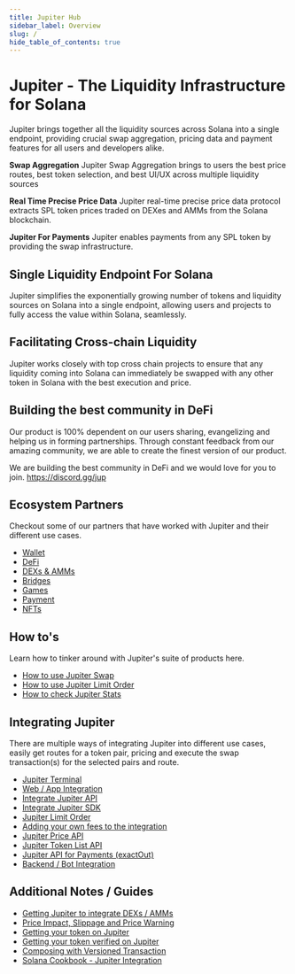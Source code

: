 ```yaml
---
title: Jupiter Hub
sidebar_label: Overview
slug: /
hide_table_of_contents: true
---
```


# Jupiter - The Liquidity Infrastructure for Solana

Jupiter brings together all the liquidity sources across Solana into a single endpoint, providing crucial swap aggregation, pricing data and payment features for all users and developers alike.

**Swap Aggregation**
Jupiter Swap Aggregation brings to users the best price routes, best token selection, and best UI/UX across multiple liquidity sources

**Real Time Precise Price Data**
Jupiter real-time precise price data protocol extracts SPL token prices traded on DEXes and AMMs from the Solana blockchain.

**Jupiter For Payments**
Jupiter enables payments from any SPL token by providing the swap infrastructure.

## Single Liquidity Endpoint For Solana
Jupiter simplifies the exponentially growing number of tokens and liquidity sources on Solana into a single endpoint, allowing users and projects to fully access the value within Solana, seamlessly.

## Facilitating Cross-chain Liquidity
Jupiter works closely with top cross chain projects to ensure that any liquidity coming into Solana can immediately be swapped with any other token in Solana with the best execution and price.

## Building the best community in DeFi
Our product is 100% dependent on our users sharing, evangelizing and helping us in forming partnerships. Through constant feedback from our amazing community, we are able to create the finest version of our product.

We are building the best community in DeFi and we would love for you to join. https://discord.gg/jup

## Ecosystem Partners

Checkout some of our partners that have worked with Jupiter and their different use cases.

- [Wallet](/ecosystem/Wallets)
- [DeFi](/ecosystem/Defi)
- [DEXs & AMMs](/ecosystem/DEXsAMMs)
- [Bridges](/ecosystem/Bridge)
- [Games](/ecosystem/Games)
- [Payment](/ecosystem/Payment)
- [NFTs](/ecosystem/NFTs)

## How to's

Learn how to tinker around with Jupiter's suite of products here.

- [How to use Jupiter Swap](/user-guide/how-to-use)
- [How to use Jupiter Limit Order](/user-guide/limit-order-guide)
- [How to check Jupiter Stats](/user-guide/stats)

## Integrating Jupiter 

There are multiple ways of integrating Jupiter into different use cases, easily get routes for a token pair, pricing and execute the swap transaction(s) for the selected pairs and route.

- [Jupiter Terminal](/docs/Integrating-jupiter/web-app-integration/jupiter-terminal)
- [Web / App Integration](/docs/Integrating-jupiter/web-app-integration/web-app-integration)
- [Integrate Jupiter API](/docs/Integrating-jupiter/start-with-the-jupiter-api)
- [Integrate Jupiter SDK](/docs/Integrating-jupiter/backend-bot-integration)
- [Jupiter Limit Order](/docs/limit-order/integrating-limit-order)
- [Adding your own fees to the integration](/docs/Integrating-jupiter/additional-guides/adding-your-own-fees)
- [Jupiter Price API](/docs/api/price-api)
- [Jupiter Token List API](/docs/api/token-list-api)
- [Jupiter API for Payments (exactOut)](/docs/Integrating-jupiter/using-api-for-payments)
- [Backend / Bot Integration](/docs/Integrating-jupiter/backend-bot-integration)

## Additional Notes / Guides

- [Getting Jupiter to integrate DEXs / AMMs](/docs/integrating-dex/integration-guidelines)
- [Price Impact, Slippage and Price Warning](/docs/notes/price-impact-slippage-price-warning)
- [Getting your token on Jupiter](/docs/notes/getting-tokens-on-jup)
- [Getting your token verified on Jupiter](/docs/api/token-list-api#community-validation-for-strict-mode-beta)
- [Composing with Versioned Transaction](/docs/Integrating-jupiter/additional-guides/composing-with-versioned-transaction)
- [Solana Cookbook - Jupiter Integration](https://solanacookbook.com/integrations/jupiter.html#installation)
